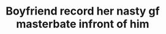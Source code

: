 ---
layout: post
title: Boyfriend record her nasty gf masterbate infront of him
duration: '01:29'
view: 318
rate: 2
video: 'https://flashservice.xvideos.com/embedframe/26036095'
category: 
 - amateur
 - beautiful
 - masterbate
 - pinay
 - pov
 - student
tags: 
 - pinay-sex
priority: 0.9
changefreq: daily
---